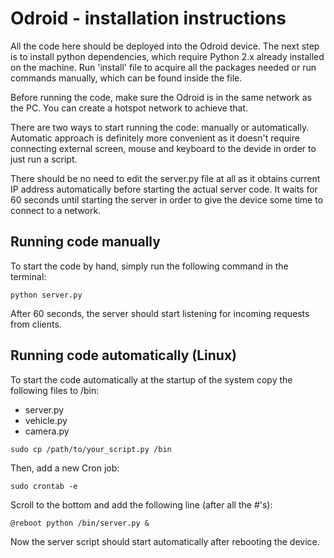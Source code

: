 # Odroid - installation instructions
All the code here should be deployed into the Odroid device. The next step is to install python dependencies, which require Python 2.x already installed on the machine. Run 'install' file to acquire all the packages needed or run commands manually, which can be found inside the file.

Before running the code, make sure the Odroid is in the same network as the PC. You can create a hotspot network to achieve that.

There are two ways to start running the code: manually or automatically. Automatic approach is definitely more convenient as it doesn't require connecting external screen, mouse and keyboard to the devide in order to just run a script.

There should be no need to edit the server.py file at all as it obtains current IP address automatically before starting the actual server code. It waits for 60 seconds until starting the server in order to give the device some time to connect to a network.

## Running code manually
To start the code by hand, simply run the following command in the terminal:

```shell
python server.py
```

After 60 seconds, the server should start listening for incoming requests from clients.

## Running code automatically (Linux)
To start the code automatically at the startup of the system copy the following files to /bin:
- server.py
- vehicle.py
- camera.py

```shell
sudo cp /path/to/your_script.py /bin
```

Then, add a new Cron job:

```shell
sudo crontab -e
```

Scroll to the bottom and add the following line (after all the #'s):

```shell
@reboot python /bin/server.py &
```

Now the server script should start automatically after rebooting the device.